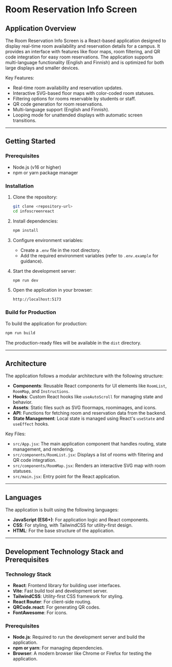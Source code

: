 # Room Reservation Info Screen

## Application Overview

The Room Reservation Info Screen is a React-based application designed to display real-time room availability and reservation details for a campus. It provides an interface with features like floor maps, room filtering, and QR code integration for easy room reservations. The application supports multi-language functionality (English and Finnish) and is optimized for both large displays and smaller devices.

Key Features:
- Real-time room availability and reservation updates.
- Interactive SVG-based floor maps with color-coded room statuses.
- Filtering options for rooms reservable by students or staff.
- QR code generation for room reservations.
- Multi-language support (English and Finnish).
- Looping mode for unattended displays with automatic screen transitions.

---

## Getting Started

### Prerequisites
- Node.js (v16 or higher)
- npm or yarn package manager

### Installation
1. Clone the repository:
   ```bash
   git clone <repository-url>
   cd infoscreenreact
   ```

2. Install dependencies:
   ```bash
   npm install
   ```

3. Configure environment variables:
   - Create a `.env` file in the root directory.
   - Add the required environment variables (refer to `.env.example` for guidance).

4. Start the development server:
   ```bash
   npm run dev
   ```

5. Open the application in your browser:
   ```
   http://localhost:5173
   ```

### Build for Production
To build the application for production:
```bash
npm run build
```
The production-ready files will be available in the `dist` directory.

---

## Architecture

The application follows a modular architecture with the following structure:

- **Components**: Reusable React components for UI elements like `RoomList`, `RoomMap`, and `Instructions`.
- **Hooks**: Custom React hooks like `useAutoScroll` for managing state and behavior.
- **Assets**: Static files such as SVG floormaps, roomimages, and icons.
- **API**: Functions for fetching room and reservation data from the backend.
- **State Management**: Local state is managed using React's `useState` and `useEffect` hooks.

Key Files:
- `src/App.jsx`: The main application component that handles routing, state management, and rendering.
- `src/components/RoomList.jsx`: Displays a list of rooms with filtering and QR code integration.
- `src/components/RoomMap.jsx`: Renders an interactive SVG map with room statuses.
- `src/main.jsx`: Entry point for the React application.

---

## Languages

The application is built using the following languages:
- **JavaScript (ES6+)**: For application logic and React components.
- **CSS**: For styling, with TailwindCSS for utility-first design.
- **HTML**: For the base structure of the application.

---

## Development Technology Stack and Prerequisites

### Technology Stack
- **React**: Frontend library for building user interfaces.
- **Vite**: Fast build tool and development server.
- **TailwindCSS**: Utility-first CSS framework for styling.
- **React Router**: For client-side routing.
- **QRCode.react**: For generating QR codes.
- **FontAwesome**: For icons.

### Prerequisites
- **Node.js**: Required to run the development server and build the application.
- **npm or yarn**: For managing dependencies.
- **Browser**: A modern browser like Chrome or Firefox for testing the application.

